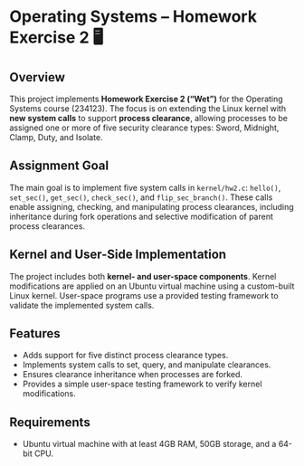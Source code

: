 # Operating Systems – Homework Exercise 2 🖥️

## Overview
This project implements **Homework Exercise 2 (“Wet”)** for the Operating Systems course (234123). The focus is on extending the Linux kernel with **new system calls** to support **process clearance**, allowing processes to be assigned one or more of five security clearance types: Sword, Midnight, Clamp, Duty, and Isolate.

## Assignment Goal
The main goal is to implement five system calls in `kernel/hw2.c`: `hello()`, `set_sec()`, `get_sec()`, `check_sec()`, and `flip_sec_branch()`. These calls enable assigning, checking, and manipulating process clearances, including inheritance during fork operations and selective modification of parent process clearances.

## Kernel and User-Side Implementation
The project includes both **kernel- and user-space components**. Kernel modifications are applied on an Ubuntu virtual machine using a custom-built Linux kernel. User-space programs use a provided testing framework to validate the implemented system calls.

## Features
- Adds support for five distinct process clearance types.
- Implements system calls to set, query, and manipulate clearances.
- Ensures clearance inheritance when processes are forked.
- Provides a simple user-space testing framework to verify kernel modifications.

## Requirements
- Ubuntu virtual machine with at least 4GB RAM, 50GB storage, and a 64-bit CPU.
